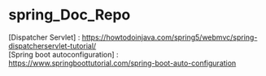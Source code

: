 # spring_Doc_Repo
[Dispatcher Servlet] : https://howtodoinjava.com/spring5/webmvc/spring-dispatcherservlet-tutorial/ <br>
[Spring boot autoconfiguration] : https://www.springboottutorial.com/spring-boot-auto-configuration

